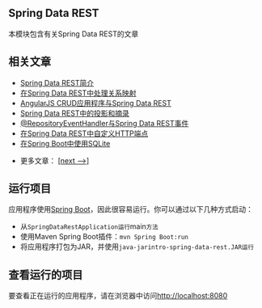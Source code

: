 ## Spring Data REST

本模块包含有关Spring Data REST的文章

## 相关文章

+ [Spring Data REST简介](docs/SpringData-REST简介.md)
+ [在Spring Data REST中处理关系映射](docs/在SpringData-REST中处理关系.md)
+ [AngularJS CRUD应用程序与Spring Data REST](docs/AngularJS-CRUD应用程序与SpringData-REST.md)
+ [Spring Data REST中的投影和摘录](docs/SpringData-REST中的投影和摘录.md)
+ [@RepositoryEventHandler与Spring Data REST事件](docs/带有@RepositoryEventHandler的SpringData-REST事件.md)
+ [在Spring Data REST中自定义HTTP端点](docs/在SpringData-REST中自定义HTTP端点.md)
+ [在Spring Boot中使用SQLite](docs/在SpringBoot中使用SQLite.md)

- 更多文章： [[next -->]](../spring-data-rest-2/README.md)

## 运行项目

应用程序使用[Spring Boot](http://projects.spring.io/spring-boot/)，因此很容易运行。你可以通过以下几种方式启动：

* 从`SpringDataRestApplication运行`main`方法`
* 使用Maven Spring Boot插件：`mvn Spring Boot:run`
* 将应用程序打包为JAR，并使用`java-jarintro-spring-data-rest.JAR运行`

## 查看运行的项目

要查看正在运行的应用程序，请在浏览器中访问[http://localhost:8080](http://localhost:8080)